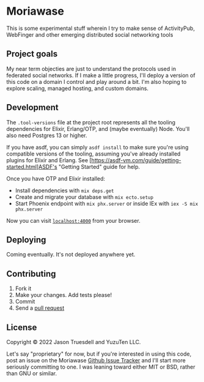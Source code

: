 # Moriawase

This is some experimental stuff wherein I try to make sense of ActivityPub, WebFinger
and other emerging distributed social networking tools

## Project goals

My near term objecties are just to understand the protocols used in federated social networks.
If I make a little progress, I'll deploy a version of this code on a domain I control
and play around a bit. I'm also hoping to explore scaling, managed hosting, and custom
domains.

## Development

The `.tool-versions` file at the project root represents all the tooling dependencies
for Elixir, Erlang/OTP, and (maybe eventually) Node. You'll also need Postgres 13 or higher.

If you have asdf, you can simply `asdf install` to make sure you're using compatible
versions of the tooling, assuming you've already installed plugins for Elixir and Erlang.
See [https://asdf-vm.com/guide/getting-started.html]ASDF's "Getting Started" guide for help.

Once you have OTP and Elixir installed:

* Install dependencies with `mix deps.get`
* Create and migrate your database with `mix ecto.setup`
* Start Phoenix endpoint with `mix phx.server` or inside IEx with `iex -S mix phx.server`

Now you can visit [`localhost:4000`](http://localhost:4000) from your browser.

## Deploying

Coming eventually. It's not deployed anywhere yet.

## Contributing

1. Fork it
2. Make your changes. Add tests please!
3. Commit
4. Send a [pull request](https://github.com/JasonTrue/moriawase/pulls)

## License

Copyright © 2022 Jason Truesdell and YuzuTen LLC.

Let's say "proprietary" for now, but if you're interested in using this code, post an
issue on the Moriawase [Github Issue Tracker](https://github.com/JasonTrue/moriawase/issues) and
I'll start more seriously committing to one. I was leaning toward either MIT or BSD,
rather than GNU or similar.
